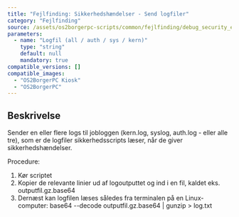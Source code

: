 ```yaml
---
title: "Fejlfinding: Sikkerhedshændelser - Send logfiler"
category: "Fejlfinding"
source: /assets/os2borgerpc-scripts/common/fejlfinding/debug_security_events_full_logs.sh
parameters:
  - name: "Logfil (all / auth / sys / kern)"
    type: "string"
    default: null
    mandatory: true
compatible_versions: []
compatible_images:
  - "OS2BorgerPC Kiosk"
  - "OS2BorgerPC"
---
```


## Beskrivelse
Sender en eller flere logs til jobloggen (kern.log, syslog, auth.log - eller alle tre), som er de logfiler sikkerhedsscripts læser, når de giver sikkerhedshændelser.

Procedure:
1. Kør scriptet
2. Kopier de relevante linier ud af logoutputtet og ind i en fil, kaldet eks. outputfil.gz.base64
3. Dernæst kan logfilen læses således fra terminalen på en Linux-computer:
   base64 --decode outputfil.gz.base64 | gunzip > log.txt